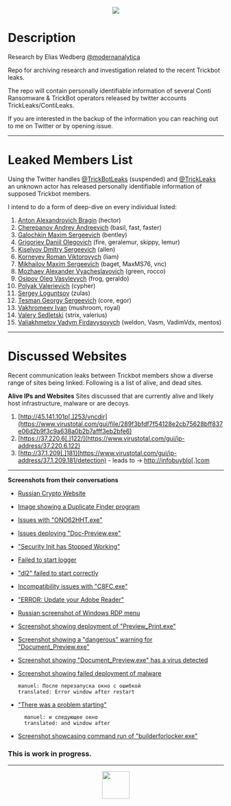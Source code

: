 <p align="center">
  <a href="#" target="blank"><img src="https://cybernite-git-access.s3.us-east-1.amazonaws.com/trickbot.png"/></a>
</p>

# Description

Research by Elias Wedberg [@modernanalytica](https://twitter.com/modernanalytica)

Repo for archiving research and investigation related to the recent Trickbot leaks.

The repo will contain personally identifiable information of several Conti Ransomware & TrickBot operators released by twitter accounts TrickLeaks/ContiLeaks.

If you are interested in the backup of the information you can reaching out to me on Twitter or by opening issue.

---
# Leaked Members List
Using the Twitter handles [@TrickBotLeaks](https://twitter.com/trickbotleaks) (suspended) and [@TrickLeaks](https://twitter.com/trickleaks) an unknown actor has released personally identifiable information of supposed Trickbot members.

I intend to do a form of deep-dive on every individual listed:
1. [Anton Alexandrovich Bragin](members/hector) (hector)
2. [Cherepanov Andrey Andreevich](members/basil) (basil, fast, faster)
3. [Galochkin Maxim Sergeevich](members/manuel) (bentley)
4. [Grigoriev Daniil Olegovich](members/fire) (fire, geralemur, skippy, lemur)
5. [Kiselyov Dmitry Sergeevich](members/allen) (allen)
6. [Korneyev Roman Viktorovych](members/liam) (liam)
7. [Mikhailov Maxim Sergeevich](members/baget) (baget, MaxMS76, vnc)
8. [Mozhaev Alexander Vyacheslavovich](members/green) (green, rocco)
9. [Osipov Oleg Vasylevych](members/frog) (frog, geraldo)
10. [Polyak Valerievich](members/cypher) (cypher)
11. [Sergey Loguntsov](members/zulas) (zulas)
12. [Tesman Georgy Sergeevich](members/core) (core, egor)
13. [Vakhromeev Ivan](members/mushroom) (mushroom, royal)
14. [Valery Sedletski](members/strix) (strix, valerius)
15. [Valiakhmetov Vadym Firdavysovych](members/weldon) (weldon, Vasm, VadimVdx, mentos)
---
# Discussed Websites
Recent communication leaks between Trickbot members show a diverse range of sites being linked.  Following is a list of alive, and dead sites.

**Alive IPs and Websites**
Sites discussed that are currently alive and likely host infrastructure, malware or are decoys.
1.  [http://45.141.101p[.]253/vncdir](https://www.virustotal.com/gui/file/289f3bfdf7f54128e2cb75628bff837e06d2b9f3c9a638a0b2b7afff3eb2bfe6)
2.  [https://37.220.6[.]122/](https://www.virustotal.com/gui/ip-address/37.220.6.122)
3.  [http://37.1.209[.]181](https://www.virustotal.com/gui/ip-address/37.1.209.181/detection) - leads to -> [http://infobuyblo[.]com](https://www.virustotal.com/gui/url/6fe2165dd35d2e6c656b8cdcfc80835138a43e450796634a1c99307a013c14f8?nocache=1) 

---
**Screenshots from their conversations**
- [Russian Crypto Website](screenshots/urelz8.png)
- [Image showing a Duplicate Finder program](screenshots/ti9t35.png)
- [Issues with "ONO62HHT.exe"](screenshots/tyxzg6.png)
- [Issues deploying "Doc-Preview.exe"](screenshots/tidc5a.png)
- ["Security Init has Stopped Working"](screenshots/tugj04.png)
- [Failed to start logger](screenshots/tuib88.png)
- ["dl2" failed to start correctly](screenshots/tp8zfi.png)
- [Incompatibility issues with "C8FC.exe"](screenshots/uac85e.png)
- ["ERROR: Update your Adobe Reader"](screenshots/tidtdf.png)
- [Russian screenshot of Windows RDP menu](screenshots/uc42e0.png)
- [Screenshot showing deployment of "Preview_Print.exe"](screenshots/uhuhzg.png)
- [Screenshot showing a "dangerous" warning for "Document_Preview.exe"](screenshots/uiig30.png)
- [Screenshot showing "Document_Preview.exe" has a virus detected](screenshots/uiiu8d.png)
- [Screenshot showing failed deployment of malware](screenshots/1j37gab.png)

	```
  manuel: После перезапуска окно с ошибкой
	translated: Error window after restart
  ```
- ["There was a problem starting"](screenshots/1j37nwh.png)

  ```
	manuel: и следующее окно
	translated: and window after
  ```
- [Screenshot showcasing command run of "builderforlocker.exe"](screenshots/t8jd25.png)


### This is work in progress.
---

<p align="center">
  <a href="https://twitter.com/cybernite_intel"/><img src="https://pbs.twimg.com/profile_images/1499738138331303940/L1joRp-6_400x400.png" width="64px"/></a>
</p>

